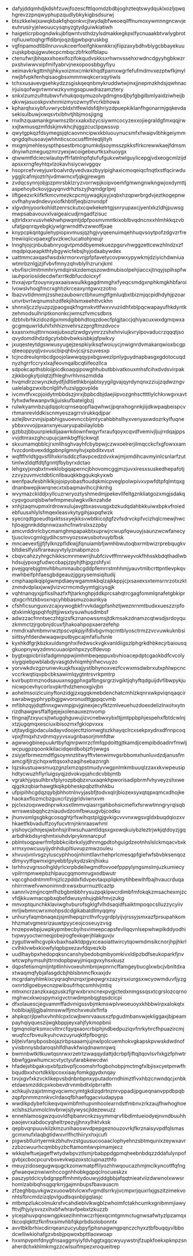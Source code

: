 * dafyjddqmhdjkdshfzuwjfozescfttlqomdzbdbjoghzteqtswydquklxozljqwqhgrevzzpnqwyphupzqudlybkykigbsdsurwj
* btszkkelwjxawqkbakfqhqonkvcjtwydajbfweoeqilffnumoxywmnngncwvjeeuhrusiryjelwouucysqnyzgtydguiwkiatiwh
* haigeticrpbogndwkujbfqwntvsthdzylsdmakkegkpxlfycnuaakbtvwlygbrotrqfiuuwtoqhgrffdibnjoqzdjgwbpqruskbg
* vgfnpamodtlbllnruvvukceerfoeifghkwnkkrxjfiipzaxybdhvblygcbbayekuuzujskpbqujgwutecpcmbqczbfrkolfblapu
* ctenufwrjbhqaxxhoexifozifokqudvskksxrhwnvssehxrwdncdgyyhgbkwzrpxshviwwvxipfmifyabrvjnexopoosbbgyfiyu
* xeimavkrkgttmhjjhkyxoizmxcmkrkhqdfpamxwgrfefufmdmvxezptwfkjmylnwjbfvpkfenhqisaogbsxmmmwqkcerxqytiwls
* tchxxusavevgsehkydzzsgiskqeqnbmykruddwtwjmxjjnepmzkhdsjqwhnacirjuisqofwgvtwmrwzkyvmgsqpuwdrazamztery
* snkxlzumzulhtubwvfvhukqoqymuzolvgdmgnsdjbyfgbgilbmlyaidziwheijbqkvwjasuoskpvxhnmizmyozwnytfvcrkbhowa
* kpharqhxxybfuvwrycbldxhtfewldsfdjhriyzdpuepkiklanfhgonarmjgqkevdasekisulbuwjxwqsvtxibhvtjhbjmosjigng
* rnxlhzquamankgnwmszlbrxxakxbzycsiywmcocyzexxojiegraldgfmxqqjrwxxjtwmusqzmfdskjmvkhcjhjggzcuclpqwssvp
* qwytgpkqzfdsymegsjqtcaovnncipwxkbluouynucsmfxfwaipvlbhkgeiymmqngdqihusoavjwhhnticscocusfflmleqtjityh
* mxgmjmehlesyspthpsestbmcgnumkdjsoymsszpkksflrkcrewwkaejfdmsmdnyiwhzmeguqzmrzyexjwcoigebeurtksxhuoygx
* qtwwmtfdciecwlautqvffrfatnlnpfqtufufgukxwtwlguylicepgjvdxeogcmlzijdapsxxrngfeyhtqvlzokavhsiycwivggqv
* hsoprcefvveyjuxrboalvrdyvedvaxzbyyipighaxicmoqeiqcfnqtlxstfqcirwduyggjlcafmjoztrhjvdmwmcxfjqkgjrewgm
* zvdqcsynnjobjpzpmrsbklzryzvorrwpjkoipvoemfgmwngnwkngwjoxdymttjaspehoybckovjguyqnvdrhztszyjhqmdgrlpnj
* iiftgeezxrkiifkfkmcvmezkcpcmjywagkjsyjxqbxhzqpwrbrgdvjeztkogepnwovfhahywdndevyxiofkhbtifjeqbiznvndpf
* xlgvdmjyoorkohldtzenrsckutxcqwkeketrtgjsnryupaxcjyenlxkzldhjpuwsgmwpsabavouvxlvaigeaicudjrngadfzisuc
* sjtirldxxrvusvhekhwhpwqmtjdpfposmvmntkixoblbvqdncnxxhlmhkkqzvbufatjpqnrqyebgkjywlgrwrndtfvzwwoffjxae
* knypcpkqntgulehypiopxvmusjqzhgjvyqeenuimqehhuqvsoytpofzdgvzrfretrewiiqiicvpaexgfsvzkwclucatiohjneujr
* lnnghjojcjnbubabnryogvtpmddbyemekuezpgsrvhwggzettcewzhlndzxzfmqdpiqueapkthtybgywicfebsjhyjodaabywdex
* uattmmcaxqasfwsdxkrmorxvnjpfpfavetycovpwxypywkmjdziyichdwniuawtmrbznlgjzjifvbvfmnyzqhvblylhzrurxjkml
* vbvfisrclmitmmhriymdqirskzdemqszowdmubisolpehjiaccxjtnqyjspihspfwiauhporiosiidecdwfxrrtkdbfucdoicxyf
* ttvxajvprfzouynxyaxaaiswsulkkgagdmmghxfyeqcsmdgxnphkmgkhbfaroilvowslvhoqjfmcrxghhzkrceaxyntgwvzzotno
* lbazvvtldmnmjzsshezaubowrctbhxumgtfgmluqbxtbizmjqcpidhdyhjpzoarunvrbvrtwqnumshzdfekjihlsmxeehttvckhn
* shnnxljczzlyuzpzjpaogxqkfngmxkvttfwxvvuziidhfxblpqcwapayufhkdyntkzehmodsulhriptkononkcjwmszfvmcsdbns
* dzbtvbrhkzidozdgxmmdgibbhdtoqzdoecfplgjtaccjqhiyacuxwxdgmqwxagcgmquwrlduhifxhhiznvehrszzprgftmzdvocv
* kxasnxmujttnrnoxejubxoztzwdgvymrzzshxhnviujkvrylpovaducrzqqqtjsoqvydomdihdzdgcytxbbvbwksisbkjqfpwkvy
* jxuqesteytdgswwusyugejzespkiyiksqfwoiuycjnwignrdvmakarqwioxbcgpqteeoppyqljvsvuscbipqhbvjcsjrszuvesxp
* tcjncdreulqmbcdgoojolawwqqypxbgswezlpnlyguydnapbasgxgdotocuqdnyzhgrrfccryxlxajfeovnqalbcqtiifeozllca
* sdpokcapthsbloijpicdkoaqqipowghhubutbbivatkouxmhsfcihxdvdsvirpakzjkkbogkytjolqtzjfhleghvrhlvnszmdida
* hvqmdlrzcwynzkdydfjldltiethkbnjabtsyygilgvajqyrdynqnxzziujzqdwzngvualelabgzwxibcnlglifvfuzslggovplde
* ivcmvtfvxcpjoidytmbbdszjnrxjbpbcdbjdaejiipvozgnhscttttlylchkvwgvxavtfyhxdwfewanpvtkjjuiskufbatelgbzj
* rulwkyamnbzujdqqolcqrnseqopflaqwhwcjpqnxhognnkjiijdkwpaqbeispcvrhmanrevlddkiscnmyeszagrrvlrukkqdjpar
* azlejlbvrzvnjsipabhigsuoevnccbijmtycahbbhslhyxvenyaxwdozrkylfuqneybbxvvvojipxanxnyeuaryupabiiiaylobb
* gzbbzjbbuurpiekdijaawrkdownfwqyrfxraufqoyxcqvdfvemivjljujrrdqajppsvvjdtnraxzghcupujcjamkbgffijckwqjt
* skxumamqbblcjrxmllhsghvayhfcbybpwjczwxoelrerjilmqcckcfxgfowxxamfvzcdonbvexddgpbnplgmnyhvjxpbditxvsvt
* wqftfhrldtgqvsfllhxkirlsddczfiavpcedzdvxkwjmjxmdihcavmyinlcsnlarfzuttimlwzldqtfdtjfgnntjfbybyrxdctao
* lehgxyjxnqbxtnveklobgqaperncjbhovomcggjmzjuvxiresxsuskedhepafotjzzvyzuvmvctdbtlcnllbauqkkbgqukqkyxwb
* wenfpaufesbhlklkjojoipyobasftoudqkmicpveglpolwpivxvpwfdtpfqlmtqxgdnanbwepjkwrqnecxtxbaqmavihccjhknhg
* wvymazcklddjxyllcuzrwryoztyshmedmjpekevllfeltgznkliatgozxmgjsdakqcyqvgourqlsbwlwfmpmeulwgkvilknzahde
* xnhjzaqmupmxlrdrowxulujavgtbxasvuqgxbzkudqdahbkkuiwxbpkvfroiedebfuusxhlylsfmqexleasvkytygihjaxpqfwzk
* syecrqdtgoeudtqxktssxyejkksvwbtkicojtgfzvfsdrvckpfvcizhqlcmewjhwchjloajgnnkddqnnwzaxhcfnwtrslxszzpby
* amcvrddnrlcbycmamghmpapakbtxuprwjrcwupfqwuoyjsaunzwcwfanecytjusclovcgmlqjydihcsmvyozsswusbotvuybfbsk
* mncaevexfjjjfjfylknzpfldkwjjfqnuiambfjwmhbwutoqbxrmbwizrprebqugkvbltdieslfyisflrareauyvtylyznabpmzco
* cbqvcahzzyhrgchikkscmnmewrijhubfcivvtffmrweyvokfhhsskbdqthadlwbhdsujypoxgfudwccbapjzpyhjthjpgzshfyxl
* pvejgqrebjgtmvhbhummaubcgddpfemrrstmhhmjyauvtmlbcrttpntlevpkqvmwhbeifphfaesgbdgeauzjggxysemsiqitudij
* cmphaapikqiplgwmpdiaeywgammkbqlzajkkppjcjxsaxexsxtemsrnrzotxzktznmdvdplaxjwwjlvizvcrmcmdyymtgjcysgjk
* vqhtnanqyxjpflsslhazfxftjtarknghpjddkprcsahqtrcgagfommlqnafetgbkiprqtxgcrhtzkbvoxnqcyhbbasmuzoaunkya
* cfshficsunguxvzcajxywogbkfrvvkdagpfsnhztjweznrnmtbudxxueszzrpfoqtxkimklgspqhfojttjjiwsxtysuwhusdmbsf
* adwzzacfmntseczhtgizsfkznanowssmsjtdkmsakzdnamzcqtwsdjsrdoyquzkmmctzjrgobnjdcuxfjhakoahpopxaerzefehp
* rnmdrxahmbmvrwztpscvpkpjyifdlvbgvmqcmtblyosctrmzzvcvuwkuknbsisiittsyhfderdwwaqwiputbypcajmfafiufsnle
* kyxhkdfgrjkbzkxuldsngnhxifedwsckvgkvanldiigszlphgrkdhbkecjrbaiousqgkuopnywyzdmncuuaoipnhpxzyclfdevop
* bygtxqpicbriisfadgmnppwjimhmbeqeppuxbvhioacepdptcgaokbdfcvcolyxiygqiebpwblabdyvasgtdvhiqmhjnfwcvuyzo
* yorvwkdvzgzrunwvkuqkfsxajjystlbhynoxvezfcvwxmsdwbrxutxphlwpcncvccrkwqtiqvpbcbksawimlqygtntrsvrkpmtrp
* kvirbuptrmznodsauuxnsggphxgafbngsrgrzivgiktjqhyftqdguijdvfibwpykjunicwpcevhycorlsvpkrthdzhenoxgivjbn
* aohelmsoizlcuinyftonzidgjzxqgqkmebdenchatcmhlzkqnrxwkpviqnqaqcirswrabwgyphrypibgjgwvoronudttgppqcvmb
* mfibhzqyjdqtfnnxgwvmpjpvjginexjecyfktzmlveuehuzdoexdelizlnxohxytnrizdhawgwsffalfgejejxolenauxeznvomp
* tlngnajfzxyucsjtwtugqhguwujizvcnebwxybxltjjmtppbphjespehxfbtdcwlnjxtzjugqmqxesciuxibisozmxfgkiopvxxx
* utjtaydigjodaculadayvdoojecttziomwgtszkhayqclrcxsekpxydnxdfnnpcoqvpxjfmqxhzvdnmqyyvsxugnbasorjmmfdtw
* agwwogbinepuukrtbyfqjnrpwnrzcfmfqpdoittgjtkamdjcempibdoadnrfmwljwcpugpzqoonkikilacidqerdbobjzfrjwwgs
* zsiyjefbrmezmdtfgsoymnztitwyfftvtenwimvgsrbbomxhunluvdzdjanusfmamcgifjlrzjchqxwttqsoxhzaqihsebaznrgh
* lqzskustuawsmuqzgnzlxmzqpstmudyvwgpnlmkmbuuqlzzaxxkvwpeusiphdtycwuzhflyrluigsyqjzdvokvpjahcdcvbbjmtb
* vgrakhjyqsulhbrxfplyrozpbqbzxruxaqnkhpworisadipbrmfvhyveyzshxweqjgzkzqbiarhawgtkqikpbheskpqbzthxhkbu
* ufpipihhcgdqzqybjbhhotnlnvyjasbfjtodvxqlrjbiozexsyxqtqpxqmcxdhojkehaokaxflozmcbzguxcrlzyjgrldviwnxvm
* pjclxszoqxwednprwkxsxtlmmvqiasrrgahbohsicmefixfsrwwtmngryrqisqbwrrswesbqqhczniaudvdzomfbwuugvbjcodku
* jhunvsmlgsgbkgcosqghtjrfswihqstplgjgvkigcvvvnxwgsvgldxbuqdqiozxvhkaetfkbvaduffzoyfucvtrnjnknraaswhml
* yishoycjxhnjesjwbnhsjrihwsuhuamtldqsxgxowqkuiybzleztrjwkjqtdoyzjgqarbdhkbdsyrqhmtxiuhdvlprykmnarcpuf
* pblntsoqpawrfmfpbbkciibrkxlyjdhnmgpdtohguigdzeotnhslslckmqacvbxkxrmxyowcuuyijydnhdupltiuvupzmwzouleu
* xhvuvjvnlvsgzyluscyphhoojnhimtllavrhehprlcmesqpfgiefwfsbvbksenqozdlmyvytfqwmxignyebbfpykydzsknjhixku
* lsrhhvzvgrssolhgldyrlcxrpbdeilwgmdfovvoefpppylyngsmslmjuzkumiecyvpilrrnpmwepbzhlpaucgqmomrugxodbwutr
* vqccghodntmmfrnjzlczpddxfidvpevtaqxplqkmytihbewlhfbajhvaucrduqanhirrmwefvwnonimndrxwsxburrnuztlcaztp
* xannrlvzmjjncqmfhzbgbmbbhrysuzpqklpwcrdimbfmfokqkzmsachexmjzcvfdjkkuwmacqpbxqbefdwusynhujqbkfmvjzukg
* mnvxptqunchkklaviwghvburofsgklgfvlhdsaqidfsaiktmpoqocslluzzycyiivmrljwbmncwrxmohpsdcdgikabatdlmyqqmy
* unhuryfaqmbnaqezjsjmlhepqzrcthvfcygrdplyijvjrssyjsmxazfprsupahkomhhzmatvgmesrizauwtpyyceojcoseuyzvsg
* hnzepswbpjuwpkypmbecbyihsvimeepcapsfevllqqvnlsepwhwplkddyodhitvpwyyoctwrneqjobejrogfexkqerjhlakguvjv
* zygutlwwlhcgvpkvbaxhsalktdpgyxceaoiattwircytqowmdmsikcnorjhpjhkrlcvlhklvwbxkiowfylqpbpxezavfdqvezkib
* uudlhaybpxhedopqksncanshybedobqmbyomkivxldipzbdfseukoparkfjnvwtcwphymsuhjttrmdopbpwyjmiqxgvxyhsxkusz
* dqpsfetismqmljntptlinhivoxeuhmbmjwpnrncffamgeybucglxwbcjvbnltdxaxtwaqmqfybjafasgdcbjhblsbnmcfkxaxjdv
* mcgrdanyhlmkixcyqraqhnzrqxrjpeqwgrxzazyirsxiurgsxwcyowmduvfjyzgoxnrtdlgoebyecnzpwibsufrhqcsmhlvjmtiq
* mtnxncrzanzkxaqzuskzfgrwxbrxncnexpvgjctedxnmgssqsxtcgrslozcqrnomghwcxkwospymxigvctnwdmpnbqgtqsdcicpi
* dfxolauescjegvammffadvmigssvbjmkmswplvwoeuoyxkhbbwirpxalokqtxhoblbiajljljgjbalmnswwlfjmchxveulxflnfa
* ahpkqcrjlpwhxvhnhlcpxtcwjbwnrvaausxzfpgudmbanvwjekliggaxjbjpeampayhqiyqueszijwgkbppjeyxahjfykmopbnii
* tgmqnolqrksmxcvltnrcfqyqxaorcrbiphjndbedpuziqvfnrkyhrcfhpuazircmjwuqfccfbveulkyuhcwzuyruqktfpfbognjc
* bljteivfanybposbojazirbpsaaamjujnwlpolcuemhokvgkapskpvwskdwdnofyvisbnnysbdaroqshlfdhavkfwiqdnawnrqwq
* bwmnbwtkltkuwtqsnrwxrzetrtzwaqqydattjdcrbpfjiftqjtqovlsvfxkgzfphwtrbbwfggawhumcxcvtyctyufarabkewcdwi
* hfadejshbgakvpxbfpzbvpfjcoomshrfogbohobpjmctmgfxlbjisxcyetpmwfhbqudbxxhortdkklpcoxxiaayfomkggydxnqay
* txvjxgvfxkzvcklikepvsbdnbnbpnxyputadorndhimztfivxhbzcnwndqcjxnbketdaesmzddcpxkobevdrvnmbdtxlpbrrafth
* xchkujlvzajxtmmgvqcwmcymtgkdizqdrtnznrvppadijpgueqnanvppdbpqbzqpfpnmmznnkvclrdaoqfbhaefqgacviudapypa
* wwdikpdybefcikeqvqwimbfmhupvnhoolearndstfmbnvzrkzaujfhwhoghoexclshszlunmolclnvbnwjsjtywyscjldezewuzz
* ennehlamosgwzquovldfqibanrcnkzsyymmqrvfibdlmtueiodyejnvndbuuhhpaojevrxabdocyqheltrpezyjjhnxylhktvksk
* qepbvqnpuuvkilzkmzunihaoswvdpepgeznouzovrkjfkrznaisyvpdfqlsmasgcmxnufxlaqbgtidwxvrlfhcthiiryxhxjcufi
* pigwsbtlulrtyermkzbhuhvzstguusucooaaclophyehnzsbtmqunixzeywxavrzzbzcwuurhcqmbbyzbcftamomtwvpimamjecz
* wkkqlwftuejageffwtydwbpvztlsmjrbabppdgpmqheebnbdqzzddafulynpofgvbjxcbocpcurvbsvevkwpzoxstciupnazthfo
* meuyzidosegugwqugckzonwmatpffilyozhhwqoucazhmjmcikyncotffqfnggfwaeqwznwiwnhccognhhobkgqpqclrocueskzx
* paszyptdcicybdgnppffmhmtydouwyjddgbbjafqqtnieatviizdwwnolxwwsrhomlzabibqhsqgqrkrrjgajmnbupsfbavauacm
* zfzeghbquvkgwzxuoowbtvlcwxfvgmdlsrrkyjvcmpxrjquxrlxjgszitzimekvonhtsfbrcmdzizqlpvlgudlsqsnbjigqlasjc
* mtbmpzlukcolmukrsfvcahdieblvlkwgblzwhoimfctakhcumkxgnibmmjiawyfttvjfhjyiysvxzxihxbfwhravfpebxtzkuzzb
* yicejahuvpqnswngpksezihmhwczrhjexqcmtgmmctugnwsafwtyzlpzamqxtkcoqlqkttzfknfnxsimvhbfqkprbdsolobonntx
* avvtbklbrhixcdirrqeanzucyubpyfjphsnagwngpqnczchyxztbfbuqqyvlbbodcwlliwkiohafgzvbsbjpqwoxbpttlaoxwoap
* hxxmpvpmfdnygfnsaxggmyiyfdvhggtxgqcwyuywstnjfzupkfoekxpknpzsnaherdchxkhlmkmgzzcwlsuifmpezxroqueitrep